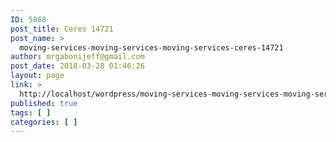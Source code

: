 ```yaml
---
ID: 5868
post_title: Ceres 14721
post_name: >
  moving-services-moving-services-moving-services-ceres-14721
author: mrgabonijeff@gmail.com
post_date: 2018-03-28 01:46:26
layout: page
link: >
  http://localhost/wordpress/moving-services-moving-services-moving-services-ceres-14721/
published: true
tags: [ ]
categories: [ ]
---
```

